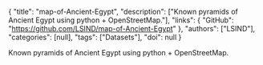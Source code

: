 {
  "title": "map-of-Ancient-Egypt",
  "description": ["Known pyramids of Ancient Egypt using python + OpenStreetMap."],
  "links": {
    "GitHub": "https://github.com/LSIND/map-of-Ancient-Egypt"
  },
  "authors": ["LSIND"],
  "categories": [null],
  "tags": ["Datasets"],
  "doi": null
}

<!-- Generated by csv2md.R – do not edit by hand -->

Known pyramids of Ancient Egypt using python + OpenStreetMap.